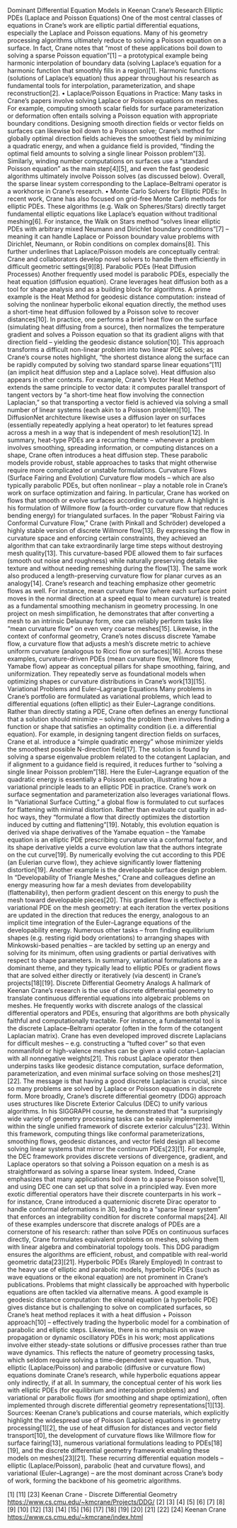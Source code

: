Dominant Differential Equation Models in Keenan Crane’s Research
Elliptic PDEs (Laplace and Poisson Equations)
One of the most central classes of equations in Crane’s work are elliptic partial differential equations, especially the Laplace and Poisson equations. Many of his geometry processing algorithms ultimately reduce to solving a Poisson equation on a surface. In fact, Crane notes that “most of these applications boil down to solving a sparse Poisson equation”[1] – a prototypical example being harmonic interpolation of boundary data (solving Laplace’s equation for a harmonic function that smoothly fills in a region)[1]. Harmonic functions (solutions of Laplace’s equation) thus appear throughout his research as fundamental tools for interpolation, parameterization, and shape reconstruction[2].
•	Laplace/Poisson Equations in Practice: Many tasks in Crane’s papers involve solving Laplace or Poisson equations on meshes. For example, computing smooth scalar fields for surface parameterization or deformation often entails solving a Poisson equation with appropriate boundary conditions. Designing smooth direction fields or vector fields on surfaces can likewise boil down to a Poisson solve; Crane’s method for globally optimal direction fields achieves the smoothest field by minimizing a quadratic energy, and when a guidance field is provided, “finding the optimal field amounts to solving a single linear Poisson problem”[3]. Similarly, winding number computations on surfaces use a “standard Poisson equation” as the main step[4][5], and even the fast geodesic algorithms ultimately involve Poisson solves (as discussed below). Overall, the sparse linear system corresponding to the Laplace–Beltrami operator is a workhorse in Crane’s research.
•	Monte Carlo Solvers for Elliptic PDEs: In recent work, Crane has also focused on grid-free Monte Carlo methods for elliptic PDEs. These algorithms (e.g. Walk on Spheres/Stars) directly target fundamental elliptic equations like Laplace’s equation without traditional meshing[6]. For instance, the Walk on Stars method “solves linear elliptic PDEs with arbitrary mixed Neumann and Dirichlet boundary conditions”[7] – meaning it can handle Laplace or Poisson boundary value problems with Dirichlet, Neumann, or Robin conditions on complex domains[8]. This further underlines that Laplace/Poisson models are conceptually central: Crane and collaborators develop novel solvers to handle them efficiently in difficult geometric settings[9][8].
Parabolic PDEs (Heat Diffusion Processes)
Another frequently used model is parabolic PDEs, especially the heat equation (diffusion equation). Crane leverages heat diffusion both as a tool for shape analysis and as a building block for algorithms. A prime example is the Heat Method for geodesic distance computation: instead of solving the nonlinear hyperbolic eikonal equation directly, the method uses a short-time heat diffusion followed by a Poisson solve to recover distances[10]. In practice, one performs a brief heat flow on the surface (simulating heat diffusing from a source), then normalizes the temperature gradient and solves a Poisson equation so that its gradient aligns with that direction field – yielding the geodesic distance solution[10]. This approach transforms a difficult non-linear problem into two linear PDE solves; as Crane’s course notes highlight, “the shortest distance along the surface can be rapidly computed by solving two standard sparse linear equations”[11] (an implicit heat diffusion step and a Laplace solve).
Heat diffusion also appears in other contexts. For example, Crane’s Vector Heat Method extends the same principle to vector data: it computes parallel transport of tangent vectors by “a short-time heat flow involving the connection Laplacian,” so that transporting a vector field is achieved via solving a small number of linear systems (each akin to a Poisson problem)[10]. The DiffusionNet architecture likewise uses a diffusion layer on surfaces (essentially repeatedly applying a heat operator) to let features spread across a mesh in a way that is independent of mesh resolution[12]. In summary, heat-type PDEs are a recurring theme – whenever a problem involves smoothing, spreading information, or computing distances on a shape, Crane often introduces a heat diffusion step. These parabolic models provide robust, stable approaches to tasks that might otherwise require more complicated or unstable formulations.
Curvature Flows (Surface Fairing and Evolution)
Curvature flow models – which are also typically parabolic PDEs, but often nonlinear – play a notable role in Crane’s work on surface optimization and fairing. In particular, Crane has worked on flows that smooth or evolve surfaces according to curvature. A highlight is his formulation of Willmore flow (a fourth-order curvature flow that reduces bending energy) for triangulated surfaces. In the paper “Robust Fairing via Conformal Curvature Flow,” Crane (with Pinkall and Schröder) developed a highly stable version of discrete Willmore flow[13]. By expressing the flow in curvature space and enforcing certain constraints, they achieved an algorithm that can take extraordinarily large time steps without destroying mesh quality[13]. This curvature-based PDE allowed them to fair surfaces (smooth out noise and roughness) while naturally preserving details like texture and without needing remeshing during the flow[13]. The same work also produced a length-preserving curvature flow for planar curves as an analogy[14].
Crane’s research and teaching emphasize other geometric flows as well. For instance, mean curvature flow (where each surface point moves in the normal direction at a speed equal to mean curvature) is treated as a fundamental smoothing mechanism in geometry processing. In one project on mesh simplification, he demonstrates that after converting a mesh to an intrinsic Delaunay form, one can reliably perform tasks like “mean curvature flow” on even very coarse meshes[15]. Likewise, in the context of conformal geometry, Crane’s notes discuss discrete Yamabe flow, a curvature flow that adjusts a mesh’s discrete metric to achieve uniform curvature (analogous to Ricci flow on surfaces)[16]. Across these examples, curvature-driven PDEs (mean curvature flow, Willmore flow, Yamabe flow) appear as conceptual pillars for shape smoothing, fairing, and uniformization. They repeatedly serve as foundational models when optimizing shapes or curvature distributions in Crane’s work[13][15].
Variational Problems and Euler–Lagrange Equations
Many problems in Crane’s portfolio are formulated as variational problems, which lead to differential equations (often elliptic) as their Euler–Lagrange conditions. Rather than directly stating a PDE, Crane often defines an energy functional that a solution should minimize – solving the problem then involves finding a function or shape that satisfies an optimality condition (i.e. a differential equation). For example, in designing tangent direction fields on surfaces, Crane et al. introduce a “simple quadratic energy” whose minimizer yields the smoothest possible N-direction field[17]. The solution is found by solving a sparse eigenvalue problem related to the cotangent Laplacian, and if alignment to a guidance field is required, it reduces further to “solving a single linear Poisson problem”[18]. Here the Euler–Lagrange equation of the quadratic energy is essentially a Poisson equation, illustrating how a variational principle leads to an elliptic PDE in practice.
Crane’s work on surface segmentation and parameterization also leverages variational flows. In “Variational Surface Cutting,” a global flow is formulated to cut surfaces for flattening with minimal distortion. Rather than evaluate cut quality in ad-hoc ways, they “formulate a flow that directly optimizes the distortion induced by cutting and flattening”[19]. Notably, this evolution equation is derived via shape derivatives of the Yamabe equation – the Yamabe equation is an elliptic PDE prescribing curvature via a conformal factor, and its shape derivative yields a curve evolution law that the authors integrate on the cut curve[19]. By numerically evolving the cut according to this PDE (an Eulerian curve flow), they achieve significantly lower flattening distortion[19].
Another example is the developable surface design problem. In “Developability of Triangle Meshes,” Crane and colleagues define an energy measuring how far a mesh deviates from developability (flattenability), then perform gradient descent on this energy to push the mesh toward developable pieces[20]. This gradient flow is effectively a variational PDE on the mesh geometry: at each iteration the vertex positions are updated in the direction that reduces the energy, analogous to an implicit time integration of the Euler–Lagrange equations of the developability energy. Numerous other tasks – from finding equilibrium shapes (e.g. resting rigid body orientations) to arranging shapes with Minkowski-based penalties – are tackled by setting up an energy and solving for its minimum, often using gradients or partial derivatives with respect to shape parameters. In summary, variational formulations are a dominant theme, and they typically lead to elliptic PDEs or gradient flows that are solved either directly or iteratively (via descent) in Crane’s projects[18][19].
Discrete Differential Geometry Analogs
A hallmark of Keenan Crane’s research is the use of discrete differential geometry to translate continuous differential equations into algebraic problems on meshes. He frequently works with discrete analogs of the classical differential operators and PDEs, ensuring that algorithms are both physically faithful and computationally tractable. For instance, a fundamental tool is the discrete Laplace–Beltrami operator (often in the form of the cotangent Laplacian matrix). Crane has even developed improved discrete Laplacians for difficult meshes – e.g. constructing a “tufted cover” so that even nonmanifold or high-valence meshes can be given a valid cotan-Laplacian with all nonnegative weights[21]. This robust Laplace operator then underpins tasks like geodesic distance computation, surface deformation, parameterization, and even minimal surface solving on those meshes[21][22]. The message is that having a good discrete Laplacian is crucial, since so many problems are solved by Laplace or Poisson equations in discrete form.
More broadly, Crane’s discrete differential geometry (DDG) approach uses structures like Discrete Exterior Calculus (DEC) to unify various algorithms. In his SIGGRAPH course, he demonstrated that “a surprisingly wide variety of geometry processing tasks can be easily implemented within the single unified framework of discrete exterior calculus”[23]. Within this framework, computing things like conformal parameterizations, smoothing flows, geodesic distances, and vector field design all become solving linear systems that mirror the continuum PDEs[23][1]. For example, the DEC framework provides discrete versions of divergence, gradient, and Laplace operators so that solving a Poisson equation on a mesh is as straightforward as solving a sparse linear system. Indeed, Crane emphasizes that many applications boil down to a sparse Poisson solve[1], and using DEC one can set up that solve in a principled way. Even more exotic differential operators have their discrete counterparts in his work – for instance, Crane introduced a quaternionic discrete Dirac operator to handle conformal deformations in 3D, leading to a “sparse linear system” that enforces an integrability condition for discrete conformal maps[24]. All of these examples underscore that discrete analogs of PDEs are a cornerstone of his research: rather than solve PDEs on continuous surfaces directly, Crane formulates equivalent problems on meshes, solving them with linear algebra and combinatorial topology tools. This DDG paradigm ensures the algorithms are efficient, robust, and compatible with real-world geometric data[23][21].
Hyperbolic PDEs (Rarely Employed)
In contrast to the heavy use of elliptic and parabolic models, hyperbolic PDEs (such as wave equations or the eikonal equation) are not prominent in Crane’s publications. Problems that might classically be approached with hyperbolic equations are often tackled via alternative means. A good example is geodesic distance computation: the eikonal equation (a hyperbolic PDE) gives distance but is challenging to solve on complicated surfaces, so Crane’s heat method replaces it with a heat diffusion + Poisson approach[10] – effectively trading the hyperbolic model for a combination of parabolic and elliptic steps. Likewise, there is no emphasis on wave propagation or dynamic oscillatory PDEs in his work; most applications involve either steady-state solutions or diffusive processes rather than true wave dynamics. This reflects the nature of geometry processing tasks, which seldom require solving a time-dependent wave equation. Thus, elliptic (Laplace/Poisson) and parabolic (diffusive or curvature flow) equations dominate Crane’s research, while hyperbolic equations appear only indirectly, if at all. In summary, the conceptual center of his work lies with elliptic PDEs (for equilibrium and interpolation problems) and variational or parabolic flows (for smoothing and shape optimization), often implemented through discrete differential geometry representations[1][13].
Sources: Keenan Crane’s publications and course materials, which explicitly highlight the widespread use of Poisson (Laplace) equations in geometry processing[1][2], the use of heat diffusion for distances and vector field transport[10], the development of curvature flows like Willmore flow for surface fairing[13], numerous variational formulations leading to PDEs[18][19], and the discrete differential geometry framework enabling these models on meshes[23][21]. These recurring differential equation models – elliptic (Laplace/Poisson), parabolic (heat and curvature flows), and variational (Euler–Lagrange) – are the most dominant across Crane’s body of work, forming the backbone of his geometric algorithms.
 
[1] [11] [23] Keenan Crane - Discrete Differential Geometry
https://www.cs.cmu.edu/~kmcrane/Projects/DDG/
[2] [3] [4] [5] [6] [7] [8] [9] [10] [12] [13] [14] [15] [16] [17] [18] [19] [20] [21] [22] [24] Keenan Crane
https://www.cs.cmu.edu/~kmcrane/index.html

